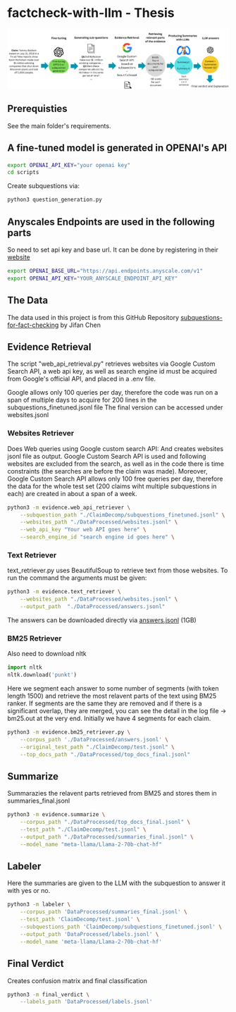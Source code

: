 # factcheck-with-llm - Thesis

![Pipeline with Web Retrieval](factcheck.png?raw=true "Pipeline")

## Prerequisties

See the main folder's requirements.

## A fine-tuned model is generated in OPENAI's API

```bash
export OPENAI_API_KEY="your openai key"
cd scripts
```

Create subquestions via:

```bash
python3 question_generation.py
```

## Anyscales Endpoints are used in the following parts

So need to set api key and base url. It can be done by registering in their [website](https://www.anyscale.com)

```bash
export OPENAI_BASE_URL="https://api.endpoints.anyscale.com/v1"
export OPENAI_API_KEY="YOUR_ANYSCALE_ENDPOINT_API_KEY"
```

## The Data

The data used in this project is from this GitHub Repository [subquestions-for-fact-checking](https://github.com/jifan-chen/subquestions-for-fact-checking) by Jifan Chen

## Evidence Retrieval

The script "web_api_retrieval.py" retrieves websites via Google Custom Search API, a web api key, as well as search engine id must be acquired from Google's official API, and placed in a .env file.

Google allows only 100 queries per day, therefore the code was run on a span of multiple days to acquire for 200 lines in the subquestions_finetuned.jsonl file
The final version can be accessed under websites.jsonl

### Websites Retriever

Does Web queries using Google custom search API:
And creates websites jsonl file as output.
Google Custom Search API is used and following websites are excluded from the search, as well as in the code
there is time constraints (the searches are before the claim was made). Moreover, Google Custom Search API allows only 100 free queries per day, therefore the data for the whole test set (200 claims wiht multiple subquestions in each) are created in about a span of a week.

```bash
python3 -m evidence.web_api_retriever \
    --subquestion_path "./ClaimDecomp/subquestions_finetuned.jsonl" \
    --websites_path "./DataProcessed/websites.jsonl" \
    --web_api_key "Your web API goes here" \
    --search_engine_id "search engine id goes here" \
```

### Text Retriever

text_retriever.py uses BeautifulSoup to retrieve text from those websites. To run the command the arguments must be given:

```bash
python3 -m evidence.text_retriever \
    --websites_path "./DataProcessed/websites.jsonl" \
    --output_path  "./DataProcessed/answers.jsonl"
```

The answers can be downloaded directly via [answers.jsonl](https://drive.google.com/file/d/1hyPoPh_fHpX23tH09O2w_uDrkz3GL79A/view?usp=share_link) (1GB)

### BM25 Retriever

Also need to download nltk

```python
import nltk
nltk.download('punkt')
```

Here we segment each answer to some number of segments (with token length 1500) and retrieve the most relavent parts of the text using BM25 ranker. If segments are the same they are removed and if there is a significant overlap, they are merged, you can see the detail in the log file -> bm25.out at the very end. Initially we have 4 segments for each claim.

```bash
python3 -m evidence.bm25_retriever.py \
    --corpus_path './DataProcessed/answers.jsonl' \
    --original_test_path "./ClaimDecomp/test.jsonl" \
    --top_docs_path "./DataProcessed/top_docs_final.jsonl"
```

## Summarize

Summarazies the relavent parts retrieved from BM25 and stores them in summaries_final.jsonl

```bash
python3 -m evidence.summarize \
    --corpus_path "./DataProcessed/top_docs_final.jsonl" \
    --test_path "./ClaimDecomp/test.jsonl" \
    --output_path "./DataProcessed/summaries_final.jsonl" \
    --model_name "meta-llama/Llama-2-70b-chat-hf"
```

## Labeler

Here the summaries are given to the LLM with the subquestion to answer it with yes or no.

```bash
python3 -m labeler \
    --corpus_path 'DataProcessed/summaries_final.jsonl' \
    --test_path 'ClaimDecomp/test.jsonl' \
    --subquestions_path 'ClaimDecomp/subquestions_finetuned.jsonl' \
    --output_path 'DataProcessed/labels.jsonl' \
    --model_name 'meta-llama/Llama-2-70b-chat-hf' 
```

## Final Verdict

Creates confusion matrix and final classification

```bash
python3 -m final_verdict \
    --labels_path 'DataProcessed/labels.jsonl'
```
